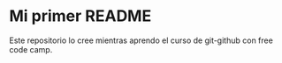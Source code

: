 # Mi primer README
Este repositorio lo cree mientras aprendo el curso de git-github con free code camp.
